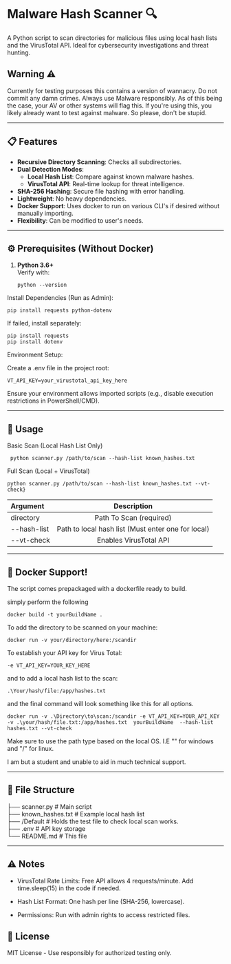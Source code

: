 # Malware Hash Scanner 🔍

A Python script to scan directories for malicious files using local hash lists and the VirusTotal API. Ideal for cybersecurity investigations and threat hunting.

## Warning ⚠

Currently for testing purposes this contains a version of wannacry. Do not commit any damn crimes. Always use Malware responsibly. 
As of this being the case, your AV or other systems will flag this. If you're using this, you likely already want to test against malware.
So please, don't be stupid.

---

## 📋 Features
- **Recursive Directory Scanning**: Checks all subdirectories.
- **Dual Detection Modes**:
  - **Local Hash List**: Compare against known malware hashes.
  - **VirusTotal API**: Real-time lookup for threat intelligence.
- **SHA-256 Hashing**: Secure file hashing with error handling.
- **Lightweight**: No heavy dependencies.
- **Docker Support**: Uses docker to run on various CLI's if desired without manually importing.
- **Flexibility**: Can be modified to user's needs.

---

## ⚙️ Prerequisites (Without Docker)
1. **Python 3.6+**  
   Verify with:  
   ```
   python --version
  Install Dependencies (Run as Admin):

    pip install requests python-dotenv

  If failed, install separately:
    
    

    pip install requests
    pip install dotenv

  Environment Setup:

  Create a .env file in the project root:
        
   

    VT_API_KEY=your_virustotal_api_key_here

  Ensure your environment allows imported scripts (e.g., disable execution restrictions in PowerShell/CMD).

  ---

## 🚀 Usage
Basic Scan (Local Hash List Only)

```
 python scanner.py /path/to/scan --hash-list known_hashes.txt
```

Full Scan (Local + VirusTotal)

```
python scanner.py /path/to/scan --hash-list known_hashes.txt --vt-check}
```

| Argument      | Description 
| :---        |    :----:   
| directory      | Path To Scan (required)      
| --hash-list    | Path to local hash list (Must enter one for local)
| --vt-check     | Enables VirusTotal API


---

## 🐋 Docker Support!

The script comes prepackaged with a dockerfile ready to build.

simply perform the following 

```
docker build -t yourBuildName .
```

To add the directory to be scanned on your machine:

```
docker run -v your/directory/here:/scandir 
```

To establish your API key for Virus Total:

```
-e VT_API_KEY=YOUR_KEY_HERE
```

and to add a local hash list to the scan:

```
.\Your/hash/file:/app/hashes.txt
```

and the final command will look something like this for all options.

```
docker run -v .\Directory\to\scan:/scandir -e VT_API_KEY=YOUR_API_KEY -v .\your/hash/file.txt:/app/hashes.txt  yourBuildName  --hash-list hashes.txt --vt-check
```

Make sure to use the path type based on the local OS. I.E "\" for windows and "/" for linux. 

I am but a student and unable to aid in much technical support.


---

## 📂 File Structure


├── scanner.py             # Main script  
├── known_hashes.txt       # Example local hash list  
├── /Default               # Holds the test file to check local scan works.  
├── .env                   # API key storage  
└── README.md              # This file  

---

## ⚠️ Notes

  * VirusTotal Rate Limits: Free API allows 4 requests/minute. Add time.sleep(15) in the code if needed.

  * Hash List Format: One hash per line (SHA-256, lowercase).

  * Permissions: Run with admin rights to access restricted files. 


## 📜 License

MIT License - Use responsibly for authorized testing only.
